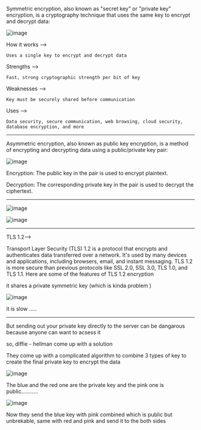 Symmetric encryption, also known as "secret key" or "private key" encryption, is a cryptography technique that uses the same key to encrypt and decrypt data: 
 
![image](https://github.com/user-attachments/assets/9ffb0a17-6359-4219-8f2b-76d0c7b49e46)

How it works -->

    Uses a single key to encrypt and decrypt data

Strengths -->

    Fast, strong cryptographic strength per bit of key

Weaknesses -->

    Key must be securely shared before communication

Uses -->

    Data security, secure communication, web browsing, cloud security, database encryption, and more

---------------------------------------------------------------------------

Asymmetric encryption, also known as public key encryption, is a method of encrypting and decrypting data using a public/private key pair:

![image](https://github.com/user-attachments/assets/b2cc4cca-99d5-4043-9415-86dfb7d688fa)

Encryption: The public key in the pair is used to encrypt plaintext.

Decryption: The corresponding private key in the pair is used to decrypt the ciphertext.

---------------------------------------------------------------------------

![image](https://github.com/user-attachments/assets/cf0efb56-e7ea-49ed-8de0-7117978ccc37)

![image](https://github.com/user-attachments/assets/bef7ecca-32b5-4dac-be98-7fd01112b89d)

---------------------------------------------------------------------------

TLS 1.2-->

Transport Layer Security (TLS) 1.2 is a protocol that encrypts and authenticates data transferred over a network. It's used by many devices and applications, including browsers, email, and instant messaging. TLS 1.2 is more secure than previous protocols like SSL 2.0, SSL 3.0, TLS 1.0, and TLS 1.1. Here are some of the features of TLS 1.2 encryption

it shares a private symmetric key (which is kinda problem )

![image](https://github.com/user-attachments/assets/23ac305e-e836-43d3-9476-8aede11e230a)

it is slow .....

-----------------------------------------------------------------------------

But sending out your private key directly to the server can be dangarous because anyone can want to acsess it

so, diffie - hellman come up with a solution 

They come up with a complicated algorithm to combine 3 types of key to create the final private key to encrypt the data

![image](https://github.com/user-attachments/assets/a96239bd-babe-45c6-b252-1754f1fdc545)

The blue and the red one are the private key and the pink one is public...........

![image](https://github.com/user-attachments/assets/20157cee-7719-41bb-bd22-1f42049e93b0)

Now they send the blue key with pink combined which is public but unbrekable, same with red and pink and send it to the both sides


